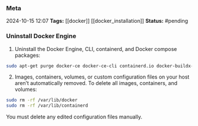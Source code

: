 ### Meta
2024-10-15 12:07
**Tags:** [[docker]] [[docker_installation]]
**Status:** #pending 

### Uninstall Docker Engine
1. Uninstall the Docker Engine, CLI, containerd, and Docker compose packages:

```BASH title:script.sh
sudo apt-get purge docker-ce docker-ce-cli containerd.io docker-buildx-plugin docker-compose-plugin docker-ce-rootless-extras
```

2. Images, containers, volumes, or custom configuration files on your host aren’t automatically removed. To delete all images, containers, and volumes:

```BASH title:script.sh
sudo rm -rf /var/lib/docker
sudo rm -rf /var/lib/containerd
```

You must delete any edited configuration files manually.